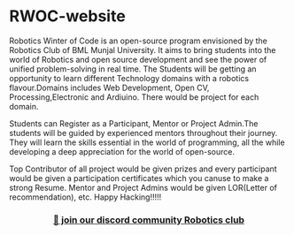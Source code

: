 # RWOC-website
Robotics Winter of Code is an open-source program envisioned by the Robotics Club of BML Munjal University. It aims to bring students into  the world of Robotics and open source development and see the power of unified problem-solving in real time. The Students will be getting an opportunity to learn different Technology domains with a robotics flavour.Domains includes Web Development, Open CV, Processing,Electronic and Ardiuino. There would be project for each domain.
        
Students can Register as a Participant, Mentor or Project Admin.The students will be guided by experienced mentors throughout their journey. They will learn the skills essential in the world of programming, all the while developing a deep appreciation for the world of open-source.
        
Top Contributor of all project would be given prizes and every participant would be given a participation certificates which you canuse to make a strong Resume. Mentor and Project Admins would be given LOR(Letter of recommendation), etc. Happy Hacking!!!!!
<h3 align="center">
    <a href="https://discord.gg/fBbuzAq6eY">👋 join our discord community <strong>Robotics club</strong> </a>
    </h3>
